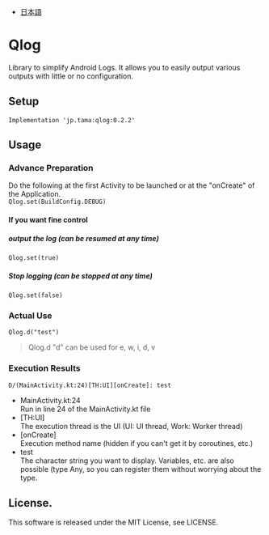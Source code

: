 - [日本語](README_jp.md) 
# Qlog
Library to simplify Android Logs.
It allows you to easily output various outputs with little or no configuration.

## Setup
`Implementation 'jp.tama:qlog:0.2.2'`

## Usage
### Advance Preparation
Do the following at the first Activity to be launched or at the "onCreate" of the Application.  
`Qlog.set(BuildConfig.DEBUG)`

#### If you want fine control
##### output the log (can be resumed at any time)
`Qlog.set(true)`
##### Stop logging (can be stopped at any time)
`Qlog.set(false)`

### Actual Use
`Qlog.d("test")`  
> Qlog.d "d" can be used for e, w, i, d, v

### Execution Results
`D/(MainActivity.kt:24)[TH:UI][onCreate]: test`
- MainActivity.kt:24  
Run in line 24 of the MainActivity.kt file
- [TH:UI]  
The execution thread is the UI (UI: UI thread, Work: Worker thread)
- [onCreate]  
Execution method name (hidden if you can't get it by coroutines, etc.)
- test  
The character string you want to display. Variables, etc. are also possible (type Any, so you can register them without worrying about the type.
 
## License.
This software is released under the MIT License, see LICENSE.
